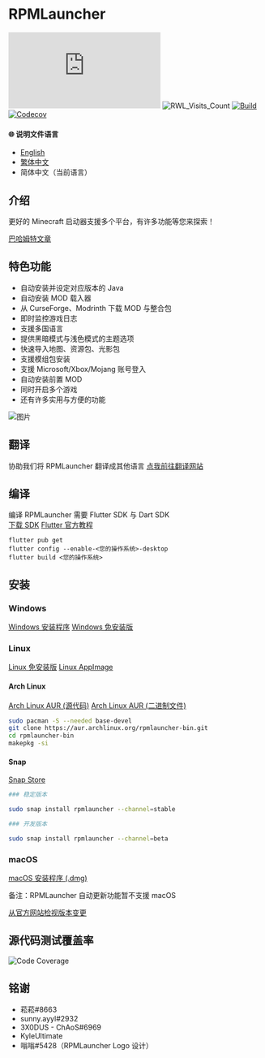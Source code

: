 # RPMLauncher

[![RWL_Dev_Version](https://img.shields.io/badge/dynamic/json?label=RPMLauncher%20最新开发版本&query=dev.latest_version_full&url=https://raw.githubusercontent.com/RPMTW/RPMTW-website-data/main/data/RPMLauncher/update.json)](../../../../releases)
![RWL_Visits_Count](https://hits.sh/github.com/RPMTW/RPMLauncher.svg?label=浏览次数)
[![Build](../../../../actions/workflows/build.yml/badge.svg)](../../../../actions/workflows/Build.yml)
[![Codecov](https://codecov.io/gh/RPMTW/RPMLauncher/branch/main/graph/badge.svg?token=5J25PUERID)](https://codecov.io/gh/RPMTW/RPMLauncher)

#### 🌐 说明文件语言
- [English](../../README.md)
- [繁体中文](../README/zh_cn.md)
- 简体中文（当前语言）

## 介绍

更好的 Minecraft 启动器支援多个平台，有许多功能等您来探索！

[巴哈姆特文章](https://forum.gamer.com.tw/C.php?bsn=18673&snA=193012&tnum=1)

## 特色功能
- 自动安装并设定对应版本的 Java
- 自动安装 MOD 载入器
- 从 CurseForge、Modrinth 下载 MOD 与整合包
- 即时监控游戏日志
- 支援多国语言
- 提供黑暗模式与浅色模式的主题选项
- 快速导入地图、资源包、光影包
- 支援模组包安装
- 支援 Microsoft/Xbox/Mojang 账号登入
- 自动安装前置 MOD
- 同时开启多个游戏
- 还有许多实用与方便的功能

![图片](https://user-images.githubusercontent.com/48402225/139568860-b3dd0246-5e7c-4442-bb3c-7fa5cbc7bafc.png)


## 翻译
协助我们将 RPMLauncher 翻译成其他语言 [点我前往翻译网站](https://crowdin.com/project/siong-sngs-fantasy-world)

## 编译
编译 RPMLauncher 需要 Flutter SDK 与 Dart SDK  
[下载 SDK](https://flutter.dev/docs/get-started/install)
[Flutter 官方教程](https://flutter.dev/desktop)
```
flutter pub get
flutter config --enable-<您的操作系统>-desktop
flutter build <您的操作系统>
```

## 安装
### Windows
[Windows 安装程序](../../../../releases/latest/download/RPMLauncher-Windows-Installer.exe)
[Windows 免安装版](../../../../releases/latest/download/RPMLauncher-Windows.zip)
### Linux
[Linux 免安装版](../../../../releases/latest/download/RPMLauncher-Linux.zip)
[Linux AppImage](../../../../releases/latest/download/RPMLauncher-Linux.Appimage)
#### Arch Linux
[Arch Linux AUR (源代码)](https://aur.archlinux.org/packages/rpmlauncher-git)
[Arch Linux AUR (二进制文件)](https://aur.archlinux.org/packages/rpmlauncher-bin)
```bash
sudo pacman -S --needed base-devel
git clone https://aur.archlinux.org/rpmlauncher-bin.git
cd rpmlauncher-bin
makepkg -si
```
#### Snap
[Snap Store](https://snapcraft.io/rpmlauncher)
```bash
### 稳定版本

sudo snap install rpmlauncher --channel=stable

### 开发版本

sudo snap install rpmlauncher --channel=beta
```
### macOS
[macOS 安装程序 (.dmg)](../../../../releases/latest/download/RPMLauncher-MacOS-Installer.dmg)

备注：RPMLauncher 自动更新功能暂不支援 macOS

[从官方网站检视版本变更](https://www.rpmtw.com/RWL/Version)

## 源代码测试覆盖率
![Code Coverage](https://codecov.io/gh/RPMTW/RPMLauncher/branch/develop/graphs/sunburst.svg)
## 铭谢
- 菘菘#8663
- sunny.ayyl#2932
- 3X0DUS - ChAoS#6969
- KyleUltimate
- 嗡嗡#5428（RPMLauncher Logo 设计）